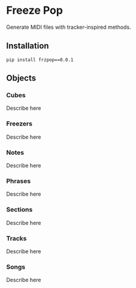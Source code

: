 # Freeze Pop
 Generate MIDI files with tracker-inspired methods.

## Installation

```
pip install frzpop==0.0.1
```

## Objects

### Cubes
Describe here

### Freezers
Describe here

### Notes
Describe here

### Phrases
Describe here

### Sections
Describe here

### Tracks
Describe here

### Songs
Describe here
